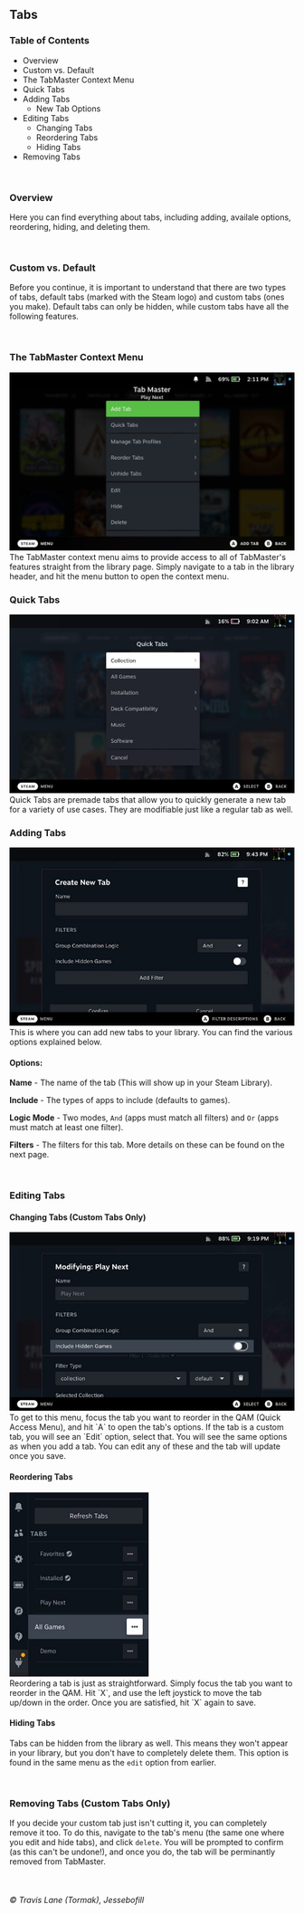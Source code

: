 ## Tabs

### Table of Contents
 - Overview
 - Custom vs. Default
 - The TabMaster Context Menu
 - Quick Tabs
 - Adding Tabs
   - New Tab Options
 - Editing Tabs
   - Changing Tabs
   - Reordering Tabs
   - Hiding Tabs
 - Removing Tabs

<br/>


### Overview
Here you can find everything about tabs, including adding, availale options, reordering, hiding, and deleting them.

<br/>


### Custom vs. Default
Before you continue, it is important to understand that there are two types of tabs, default tabs (marked with the Steam logo) and custom tabs (ones you make). Default tabs can only be hidden, while custom tabs have all the following features.

<br/>


### The TabMaster Context Menu
<img title="TabMaster Context Menu" src="https://raw.githubusercontent.com/tormak9970/TabMaster/master/assets/docs_context-menu.png" />
<br/>
The TabMaster context menu aims to provide access to all of TabMaster's features straight from the library page. Simply navigate to a tab in the library header, and hit the menu button to open the context menu.

<br/>


### Quick Tabs
<img title="Quick Tabs UI" src="https://raw.githubusercontent.com/tormak9970/TabMaster/master/assets/docs_quick-tabs.png" />
<br/>
Quick Tabs are premade tabs that allow you to quickly generate a new tab for a variety of use cases. They are modifiable just like a regular tab as well.

<br/>


### Adding Tabs
<img title="Add UI" src="https://raw.githubusercontent.com/tormak9970/TabMaster/master/assets/docs_create-tab.png" />
<br/>
This is where you can add new tabs to your library. You can find the various options explained below.

#### Options:

**Name** - The name of the tab (This will show up in your Steam Library).

**Include** - The types of apps to include (defaults to games).

**Logic Mode** - Two modes, `And` (apps must match all filters) and `Or` (apps must match at least one filter).

**Filters** - The filters for this tab. More details on these can be found on the next page.

<br/>


### Editing Tabs

#### Changing Tabs (Custom Tabs Only)
<img title="Edit UI" src="https://raw.githubusercontent.com/tormak9970/TabMaster/master/assets/docs_edit-ui.png" />
<br/>
To get to this menu, focus the tab you want to reorder in the QAM (Quick Access Menu), and hit `A` to open the tab's options. If the tab is a custom tab, you will see an `Edit` option, select that. You will see the same options as when you add a tab. You can edit any of these and the tab will update once you save.

<br/>

#### Reordering Tabs
<img title="Reorder UI" src="https://raw.githubusercontent.com/tormak9970/TabMaster/master/assets/docs_reorder-ui.png" />
<br/>
Reordering a tab is just as straightforward. Simply focus the tab you want to reorder in the QAM. Hit `X`, and use the left joystick to move the tab up/down in the order. Once you are satisfied, hit `X` again to save.

<br/>

#### Hiding Tabs
Tabs can be hidden from the library as well. This means they won't appear in your library, but you don't have to completely delete them. This option is found in the same menu as the `edit` option from earlier.

<br/>


### Removing Tabs (Custom Tabs Only)
If you decide your custom tab just isn't cutting it, you can completely remove it too. To do this, navigate to the tab's menu (the same one where you edit and hide tabs), and click `delete`. You will be prompted to confirm (as this can't be undone!), and once you do, the tab will be perminantly removed from TabMaster.

<br/>


###### © Travis Lane (Tormak), Jessebofill
